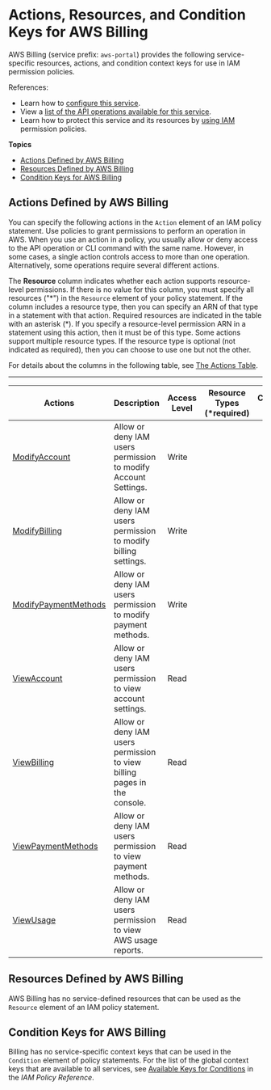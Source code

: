 # Actions, Resources, and Condition Keys for AWS Billing<a name="list_awsbilling"></a>

AWS Billing \(service prefix: `aws-portal`\) provides the following service\-specific resources, actions, and condition context keys for use in IAM permission policies\.

References:
+ Learn how to [configure this service](https://docs.aws.amazon.com/awsaccountbilling/latest/aboutv2/)\.
+ View a [list of the API operations available for this service](https://docs.aws.amazon.com/awsaccountbilling/latest/aboutv2/)\.
+ Learn how to protect this service and its resources by [using IAM](https://docs.aws.amazon.com/awsaccountbilling/latest/aboutv2/grantaccess.html) permission policies\.

**Topics**
+ [Actions Defined by AWS Billing](#awsbilling-actions-as-permissions)
+ [Resources Defined by AWS Billing](#awsbilling-resources-for-iam-policies)
+ [Condition Keys for AWS Billing](#awsbilling-policy-keys)

## Actions Defined by AWS Billing<a name="awsbilling-actions-as-permissions"></a>

You can specify the following actions in the `Action` element of an IAM policy statement\. Use policies to grant permissions to perform an operation in AWS\. When you use an action in a policy, you usually allow or deny access to the API operation or CLI command with the same name\. However, in some cases, a single action controls access to more than one operation\. Alternatively, some operations require several different actions\.

The **Resource** column indicates whether each action supports resource\-level permissions\. If there is no value for this column, you must specify all resources \("\*"\) in the `Resource` element of your policy statement\. If the column includes a resource type, then you can specify an ARN of that type in a statement with that action\. Required resources are indicated in the table with an asterisk \(\*\)\. If you specify a resource\-level permission ARN in a statement using this action, then it must be of this type\. Some actions support multiple resource types\. If the resource type is optional \(not indicated as required\), then you can choose to use one but not the other\.

For details about the columns in the following table, see [The Actions Table](reference_policies_actions-resources-contextkeys.md#actions_table)\.


****  

| Actions | Description | Access Level | Resource Types \(\*required\) | Condition Keys | Dependent Actions | 
| --- | --- | --- | --- | --- | --- | 
|   [ ModifyAccount ](https://docs.aws.amazon.com/awsaccountbilling/latest/aboutv2/billing-permissions-ref.html#user-permissions)  | Allow or deny IAM users permission to modify Account Settings\. | Write |  |  |  | 
|   [ ModifyBilling ](https://docs.aws.amazon.com/awsaccountbilling/latest/aboutv2/billing-permissions-ref.html#user-permissions)  | Allow or deny IAM users permission to modify billing settings\. | Write |  |  |  | 
|   [ ModifyPaymentMethods ](https://docs.aws.amazon.com/awsaccountbilling/latest/aboutv2/billing-permissions-ref.html#user-permissions)  | Allow or deny IAM users permission to modify payment methods\. | Write |  |  |  | 
|   [ ViewAccount ](https://docs.aws.amazon.com/awsaccountbilling/latest/aboutv2/billing-permissions-ref.html#user-permissions)  | Allow or deny IAM users permission to view account settings\. | Read |  |  |  | 
|   [ ViewBilling ](https://docs.aws.amazon.com/awsaccountbilling/latest/aboutv2/billing-permissions-ref.html#user-permissions)  | Allow or deny IAM users permission to view billing pages in the console\. | Read |  |  |  | 
|   [ ViewPaymentMethods ](https://docs.aws.amazon.com/awsaccountbilling/latest/aboutv2/billing-permissions-ref.html#user-permissions)  | Allow or deny IAM users permission to view payment methods\. | Read |  |  |  | 
|   [ ViewUsage ](https://docs.aws.amazon.com/awsaccountbilling/latest/aboutv2/billing-permissions-ref.html#user-permissions)  | Allow or deny IAM users permission to view AWS usage reports\. | Read |  |  |  | 

## Resources Defined by AWS Billing<a name="awsbilling-resources-for-iam-policies"></a>

AWS Billing has no service\-defined resources that can be used as the `Resource` element of an IAM policy statement\.

## Condition Keys for AWS Billing<a name="awsbilling-policy-keys"></a>

Billing has no service\-specific context keys that can be used in the `Condition` element of policy statements\. For the list of the global context keys that are available to all services, see [Available Keys for Conditions](reference_policies_condition-keys.html#AvailableKeys) in the *IAM Policy Reference*\.